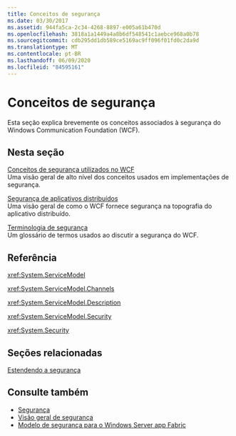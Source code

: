 ```yaml
---
title: Conceitos de segurança
ms.date: 03/30/2017
ms.assetid: 944fa5ca-2c34-4268-8897-e005a61b470d
ms.openlocfilehash: 3818a1a1449a4a8b6df548541c1aebce968a0b78
ms.sourcegitcommit: cdb295dd1db589ce5169ac9ff096f01fd0c2da9d
ms.translationtype: MT
ms.contentlocale: pt-BR
ms.lasthandoff: 06/09/2020
ms.locfileid: "84595161"
---
```

# <a name="security-concepts"></a>Conceitos de segurança
Esta seção explica brevemente os conceitos associados à segurança do Windows Communication Foundation (WCF).  
  
## <a name="in-this-section"></a>Nesta seção  
 [Conceitos de segurança utilizados no WCF](security-concepts-used-in-wcf.md)  
 Uma visão geral de alto nível dos conceitos usados em implementações de segurança.  
  
 [Segurança de aplicativos distribuídos](distributed-application-security.md)  
 Uma visão geral de como o WCF fornece segurança na topografia do aplicativo distribuído.  
  
 [Terminologia de segurança](wcf-security-terminology.md)  
 Um glossário de termos usados ao discutir a segurança do WCF.  
  
## <a name="reference"></a>Referência  
 <xref:System.ServiceModel>  
  
 <xref:System.ServiceModel.Channels>  
  
 <xref:System.ServiceModel.Description>  
  
 <xref:System.ServiceModel.Security>  
  
 <xref:System.Security>  
  
## <a name="related-sections"></a>Seções relacionadas  
 [Estendendo a segurança](../extending/extending-security.md)  
  
## <a name="see-also"></a>Consulte também

- [Segurança](security.md)
- [Visão geral de segurança](security-overview.md)
- [Modelo de segurança para o Windows Server app Fabric](https://docs.microsoft.com/previous-versions/appfabric/ee677202(v=azure.10))
